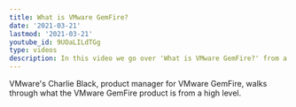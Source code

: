```yaml
---
title: What is VMware GemFire?
date: '2021-03-21'
lastmod: '2021-03-21'
youtube_id: 9UOaLILdTGg
type: videos
description: In this video we go over 'What is VMware GemFire?' from a high level.    
---
```


VMware's Charlie Black, product manager for VMware GemFire, walks through what the VMware GemFire product is from a high level. 